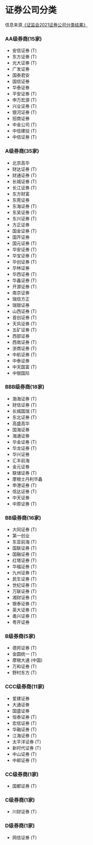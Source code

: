 # 证券公司分类

信息来源[《证监会2021证券公司分类结果》](http://www.csrc.gov.cn/tianjin/c105376/cbecbcac9a84445e6bf4d332ad4e50424/content.shtml)

### AA级券商(15家)

- 安信证券 (T)
- 东方证券 (T)
- 光大证券 (T)
- 广发证券
- 国泰君安
- 国信证券
- 华泰证券
- 平安证券 (T)
- 申万宏源 (T)
- 兴业证券 (T)
- 银河证券 (T)
- 招商证券
- 中金公司 (T)
- 中信建投 (T)
- 中信证券 (T)

### A级券商(35家)

- 北京高华
- 财达证券 (T)
- 财通证券 (T)
- 长城证券 (T)
- 长江证券 (T)
- 东方财富
- 东莞证券
- 东海证券 (T)
- 东吴证券 (T)
- 东兴证券 (T)
- 方正证券
- 国金证券 (T)
- 国开证券
- 国元证券 (T)
- 华安证券 (T)
- 华宝证券 (T)
- 华创证券 (T)
- 华林证券
- 华西证券 (T)
- 华鑫证券 (T)
- 开源证券 (T)
- 南京证券
- 瑞信方正
- 瑞银证券
- 山西证券 (T)
- 首创证券 (T)
- 天风证券 (T)
- 五矿证券 (T)
- 西部证券
- 西南证券 (T)
- 浙商证券 (T)
- 中航证券 (T)
- 中泰证券
- 中天国富 (T)
- 中银国际

### BBB级券商(18家)

- 渤海证券 (T)
- 财信证券 (T)
- 长城国瑞 (T)
- 东北证券 (T)
- 高盛高华
- 国海证券
- 海通证券
- 华金证券 (T)
- 华龙证券 (T)
- 华兴证券
- 汇丰前海
- 金元证券
- 联储证券 (T)
- 摩根士丹利华鑫
- 申港证券 (T)
- 信达证券 (T)
- 中天证券
- 中原证券 (T)

### BB级券商(16家)

- 大同证券 (T)
- 第一创业
- 东亚前海 (T)
- 国联证券 (T)
- 国融证券 (T)
- 红塔证券 (T)
- 华福证券 (T)
- 九州证券 (T)
- 民生证券 (T)
- 世纪证券 (T)
- 万联证券 (T)
- 湘财证券 (T)
- 银泰证券 (T)
- 英大证券 (T)
- 甬兴证券 (T)
- 粤开证券

### B级券商(5家)

- 德邦证券 (T)
- 金圆统一 (T)
- 摩根大通 (中国)
- 万和证券 (T)
- 野村东方 (T)

### CCC级券商(11家)

- 爱建证券
- 大通证券
- 国盛证券
- 恒泰证券 (T)
- 宏信证券 (T)
- 华融证券 (T)
- 江海证券 (T)
- 太平洋证券 (T)
- 新时代证券 (T)
- 中山证券 (T)
- 中邮证券 (T)

### CC级券商(1家)

- 国都证券 (T)

### C级券商(1家)

- 川财证券 (T)

### D级券商(1家)

- 网信证券 (T)